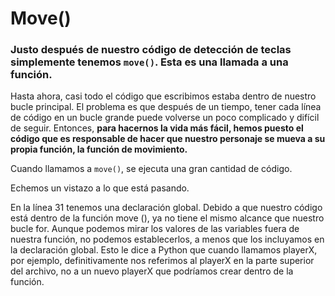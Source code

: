 # Move()

### Justo después de nuestro código de detección de teclas simplemente tenemos `move()`.  Esta es una llamada a una función.

 Hasta ahora, casi todo el código que escribimos estaba dentro de nuestro bucle principal. El problema es que después de un tiempo, tener cada línea de código en un bucle grande puede volverse un poco complicado y difícil de seguir. Entonces, **para hacernos la vida más fácil, hemos puesto el código que es responsable de hacer que nuestro personaje se mueva a su propia función, la función de movimiento.** 

Cuando llamamos a `move()`, se ejecuta una gran cantidad de código. 

Echemos un vistazo a lo que está pasando.

En la línea 31 tenemos una declaración global. Debido a que nuestro código está dentro de la función move (), ya no tiene el mismo alcance que nuestro bucle for. Aunque podemos mirar los valores de las variables fuera de nuestra función, no podemos establecerlos, a menos que los incluyamos en la declaración global. Esto le dice a Python que cuando llamamos playerX, por ejemplo, definitivamente nos referimos al playerX en la parte superior del archivo, no a un nuevo playerX que podríamos crear dentro de la función.
<!--stackedit_data:
eyJoaXN0b3J5IjpbLTEyMjk2Njg5NywxOTI4OTQxODQ5LDUxNz
I4NTM2N119
-->